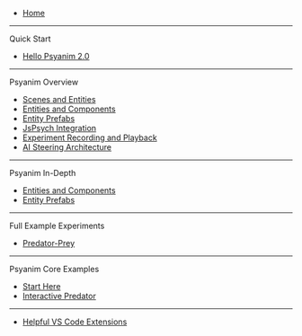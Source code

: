 <!-- docs/_sidebar.md -->

* [Home](/ "Psyanim 2.0")
---
Quick Start
* [Hello Psyanim 2.0](/overview/hello_psyanim_2.md "Hello Psyanim 2.0")
---
Psyanim Overview
* [Scenes and Entities](/overview/scenes_and_entities.md "Scenes and Entities")
* [Entities and Components](/overview/entities_and_components.md "Entities and Components")
* [Entity Prefabs](/overview/entity_prefabs.md "Entity Prefabs")
* [JsPsych Integration](/overview/jspsych_integration.md "JsPsych Integration")
* [Experiment Recording and Playback](/coming_soon.md "Experiment Recording and Playback")
* [AI Steering Architecture](/coming_soon.md "AI Steering Architecture")
---
Psyanim In-Depth
* [Entities and Components](/coming_soon.md "Entities and Components")
* [Entity Prefabs](/coming_soon.md "Entity Prefabs")
---
Full Example Experiments
* [Predator-Prey](/example_experiments/predator_prey.md "Predator-Prey Experiment")
---
Psyanim Core Examples
* [Start Here](/psyanim_core_examples/start_here.md "Psyanim Core Usage Examples")
* [Interactive Predator](/coming_soon.md "Interactive Predator Example")
---
* [Helpful VS Code Extensions](/helpful_vscode_extensions.md "Helpful VS Code Extensions")
